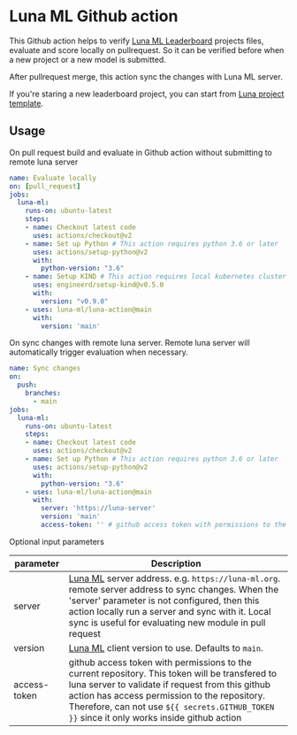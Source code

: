# Luna ML Github action

This Github action helps to verify [Luna ML Leaderboard](https://github.com/luna-ml/luna) projects files, evaluate and score locally on pullrequest. So it can be verified before when a new project or a new model is submitted.

After pullrequest merge, this action sync the changes with Luna ML server.

If you're staring a new leaderboard project, you can start from [Luna project template](https://github.com/luna-ml/luna-project-template).


## Usage

On pull request build and evaluate in Github action without submitting to remote luna server

```yaml
name: Evaluate locally
on: [pull_request]
jobs:
  luna-ml:
    runs-on: ubuntu-latest
    steps:
    - name: Checkout latest code
      uses: actions/checkout@v2
    - name: Set up Python # This action requires python 3.6 or later
      uses: actions/setup-python@v2
      with:
        python-version: "3.6"
    - name: Setup KIND # This action requires local kubernetes cluster when 'server' parameter is not configured.
      uses: engineerd/setup-kind@v0.5.0
      with:
        version: "v0.9.0"
    - uses: luna-ml/luna-action@main
      with:
        version: 'main'
```

On sync changes with remote luna server. Remote luna server will automatically trigger evaluation when necessary.

```yaml
name: Sync changes
on:
  push:
    branches:
      - main
jobs:
  luna-ml:
    runs-on: ubuntu-latest
    steps:
    - name: Checkout latest code
      uses: actions/checkout@v2
    - name: Set up Python # This action requires python 3.6 or later
      uses: actions/setup-python@v2
      with:
        python-version: "3.6"
    - uses: luna-ml/luna-action@main
      with:
        server: 'https://luna-server'
        version: 'main'
        access-token: '' # github access token with permissions to the current repository. Can not use ${{ secrets.GITHUB_TOKEN }}
```

Optional input parameters

| parameter | Description |
| ------- | --------- |
| server | [Luna ML](https://github.com/luna-ml/luna)  server address. e.g. `https://luna-ml.org`. remote server address to sync changes. When the 'server' parameter is not configured, then this action locally run a server and sync with it. Local sync is useful for evaluating new module in pull request |
| version | [Luna ML](https://github.com/luna-ml/luna) client version to use. Defaults to `main`. |
| access-token | github access token with permissions to the current repository. This token will be transfered to luna server to validate if request from this github action has access permission to the repository. Therefore, can not use `${{ secrets.GITHUB_TOKEN }}` since it only works inside github action |

